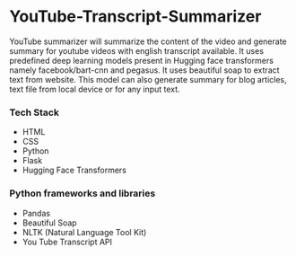 # YouTube-Transcript-Summarizer
<p>YouTube summarizer will summarize the content of the video and generate summary for youtube videos with english transcript available. It uses predefined deep learning models present in Hugging face transformers namely facebook/bart-cnn and pegasus. It uses beautiful soap to extract text from website. This model can also generate summary for blog articles, text file from local device or for any input text.
</p>
<h3>Tech Stack</h3>
<ul>
  <li>HTML</li>
  <li>CSS</li>
  <li>Python</li>
  <li>Flask</li>
  <li>Hugging Face Transformers</li>
</ul>
<h3>Python frameworks and libraries</h3>
<ul>
    <li>Pandas</li>
  <li>Beautiful Soap</li>
  <li>NLTK (Natural Language Tool Kit)</li>
  <li>You Tube Transcript API</li>
</ul>

  
